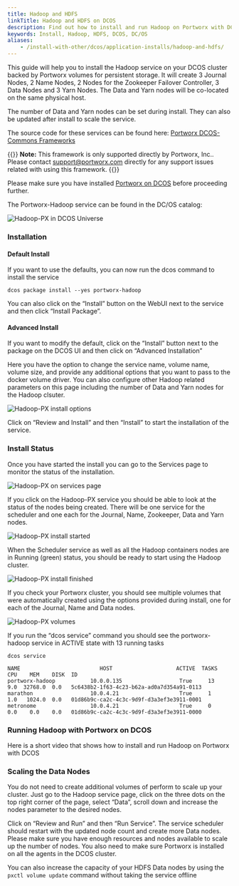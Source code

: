 ```yaml
---
title: Hadoop and HDFS
linkTitle: Hadoop and HDFS on DCOS
description: Find out how to install and run Hadoop on Portworx with DCOS. Use Portworx as the HDFS layer for Hadoop, deployed through the Mesosphere DCOS.
keywords: Install, Hadoop, HDFS, DCOS, DC/OS
aliases:
    - /install-with-other/dcos/application-installs/hadoop-and-hdfs/
---
```

This guide will help you to install the Hadoop service on your DCOS cluster backed by Portworx volumes for persistent storage. It will create 3 Journal Nodes, 2 Name Nodes, 2 Nodes for the Zookeeper Failover Controller, 3 Data Nodes and 3 Yarn Nodes. The Data and Yarn nodes will be co-located on the same physical host.

The number of Data and Yarn nodes can be set during install. They can also be updated after install to scale the service.

The source code for these services can be found here: [Portworx DCOS-Commons Frameworks](https://github.com/portworx/dcos-commons)

{{<info>}}
**Note:**
This framework is only supported directly by Portworx, Inc.. Please contact support@portworx.com directly for any support issues related with using this framework.
{{</info>}}

Please make sure you have installed [Portworx on DCOS](/install-portworx/install-with-other/dcos) before proceeding further.

The Portworx-Hadoop service can be found in the DC/OS catalog:

![Hadoop-PX in DCOS Universe](/img/dcos-hadoop-px-universe.png)

### Installation

#### Default Install

If you want to use the defaults, you can now run the dcos command to install the service

```text
dcos package install --yes portworx-hadoop
```

You can also click on the “Install” button on the WebUI next to the service and then click “Install Package”.

#### Advanced Install

If you want to modify the default, click on the “Install” button next to the package on the DCOS UI and then click on “Advanced Installation”

Here you have the option to change the service name, volume name, volume size, and provide any additional options that you want to pass to the docker volume driver. You can also configure other Hadoop related parameters on this page including the number of Data and Yarn nodes for the Hadoop clsuter.

![Hadoop-PX install options](/img/dcos-hadoop-px-install-options.png)

Click on “Review and Install” and then “Install” to start the installation of the service.

### Install Status

Once you have started the install you can go to the Services page to monitor the status of the installation.

![Hadoop-PX on services page](/img/dcos-hadoop-px-service.png)

If you click on the Hadoop-PX service you should be able to look at the status of the nodes being created. There will be one service for the scheduler and one each for the Journal, Name, Zookeeper, Data and Yarn nodes.

![Hadoop-PX install started](/img/dcos-hadoop-px-started-install.png)

When the Scheduler service as well as all the Hadoop containers nodes are in Running \(green\) status, you should be ready to start using the Hadoop cluster.

![Hadoop-PX install finished](/img/dcos-hadoop-px-finished-install.png)

If you check your Portworx cluster, you should see multiple volumes that were automatically created using the options provided during install, one for each of the Journal, Name and Data nodes.

![Hadoop-PX volumes](/img/dcos-hadoop-px-volume-list.png)

If you run the “dcos service” command you should see the portworx-hadoop service in ACTIVE state with 13 running tasks

```text
dcos service
```

```output
NAME                         HOST                    ACTIVE  TASKS  CPU    MEM    DISK  ID
portworx-hadoop           10.0.0.135                  True     13   9.0  32768.0  0.0   5c6438b2-1f63-4c23-b62a-ad0a7d354a91-0113
marathon                  10.0.4.21                   True     1    1.0   1024.0  0.0   01d86b9c-ca2c-4c3c-9d9f-d3a3ef3e3911-0001
metronome                 10.0.4.21                   True     0    0.0    0.0    0.0   01d86b9c-ca2c-4c3c-9d9f-d3a3ef3e3911-0000
```

### Running Hadoop with Portworx on DCOS

Here is a short video that shows how to install and run Hadoop on Portworx with DCOS


### Scaling the Data Nodes

You do not need to create additional volumes of perform to scale up your cluster. Just go to the Hadoop service page, click on the three dots on the top right corner of the page, select “Data”, scroll down and increase the nodes parameter to the desired nodes.

Click on “Review and Run” and then “Run Service”. The service scheduler should restart with the updated node count and create more Data nodes. Please make sure you have enough resources and nodes available to scale up the number of nodes. You also need to make sure Portworx is installed on all the agents in the DCOS cluster.

You can also increase the capacity of your HDFS Data nodes by using the `pxctl volume update` command without taking the service offline
